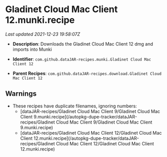 # Gladinet Cloud Mac Client 12.munki.recipe

_Last updated 2021-12-23 19:58:07Z_

- **Description**: Downloads the Gladinet Cloud Mac Client 12 dmg and imports into Munki

- **Identifier**: `com.github.dataJAR-recipes.munki.Gladinet Cloud Mac Client 12`

- **Parent Recipes**: `com.github.dataJAR-recipes.download.Gladinet Cloud Mac Client 12`

## Warnings

- These recipes have duplicate filenames, ignoring numbers:
    - [dataJAR-recipes/Gladinet Cloud Mac Client 9/Gladinet Cloud Mac Client 9.munki.recipe](/autopkg-dupe-tracker/dataJAR-recipes/Gladinet Cloud Mac Client 9/Gladinet Cloud Mac Client 9.munki.recipe)
    - [dataJAR-recipes/Gladinet Cloud Mac Client 12/Gladinet Cloud Mac Client 12.munki.recipe](/autopkg-dupe-tracker/dataJAR-recipes/Gladinet Cloud Mac Client 12/Gladinet Cloud Mac Client 12.munki.recipe)
